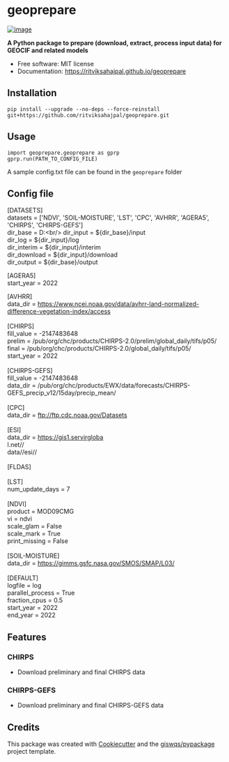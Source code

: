 # geoprepare


[![image](https://img.shields.io/pypi/v/geoprepare.svg)](https://pypi.python.org/pypi/geoprepare)


**A Python package to prepare (download, extract, process input data) for GEOCIF and related models**


-   Free software: MIT license
-   Documentation: https://ritviksahajpal.github.io/geoprepare

## Installation
`pip install --upgrade --no-deps --force-reinstall git+https://github.com/ritviksahajpal/geoprepare.git`

## Usage
`import geoprepare.geoprepare as gprp`<br/>
`gprp.run(PATH_TO_CONFIG_FILE)`

A sample config.txt file can be found in the `geoprepare` folder

## Config file
[DATASETS]<br/>
datasets = ['NDVI', 'SOIL-MOISTURE', 'LST', 'CPC', 'AVHRR', 'AGERA5', 'CHIRPS', 'CHIRPS-GEFS']<br/>
dir_base = D:\<br/>
dir_input = ${dir_base}/input<br/>
dir_log = ${dir_input}/log<br/>
dir_interim = ${dir_input}/interim<br/>
dir_download = ${dir_input}/download<br/>
dir_output = ${dir_base}/output<br/>

[AGERA5]<br/>
start_year = 2022<br/>

[AVHRR]<br/>
data_dir = https://www.ncei.noaa.gov/data/avhrr-land-normalized-difference-vegetation-index/access<br/>
<br/>
[CHIRPS]<br/>
fill_value = -2147483648<br/>
prelim = /pub/org/chc/products/CHIRPS-2.0/prelim/global_daily/tifs/p05/<br/>
final = /pub/org/chc/products/CHIRPS-2.0/global_daily/tifs/p05/<br/>
start_year = 2022<br/>
<br/>
[CHIRPS-GEFS]<br/>
fill_value = -2147483648<br/>
data_dir = /pub/org/chc/products/EWX/data/forecasts/CHIRPS-GEFS_precip_v12/15day/precip_mean/<br/>
<br/>
[CPC]<br/>
data_dir = ftp://ftp.cdc.noaa.gov/Datasets<br/>
<br/>
[ESI]<br/>
data_dir = https://gis1.servirgloba<br/>l.net//<br/>data//esi//<br/>
<br/>
[FLDAS]<br/>
<br/>
[LST]<br/>
num_update_days = 7<br/>
<br/>
[NDVI]<br/>
product = MOD09CMG<br/>
vi = ndvi<br/>
scale_glam = False<br/>
scale_mark = True<br/>
print_missing = False<br/>
<br/>
[SOIL-MOISTURE]<br/>
data_dir = https://gimms.gsfc.nasa.gov/SMOS/SMAP/L03/<br/>
<br/>
[DEFAULT]<br/>
logfile = log<br/>
parallel_process = True<br/>
fraction_cpus = 0.5<br/>
start_year = 2022<br/>
end_year = 2022<br/>
## Features

### CHIRPS
- Download preliminary and final CHIRPS data

### CHIRPS-GEFS
- Download preliminary and final CHIRPS-GEFS data

## Credits

This package was created with [Cookiecutter](https://github.com/cookiecutter/cookiecutter) and the [giswqs/pypackage](https://github.com/giswqs/pypackage) project template.
